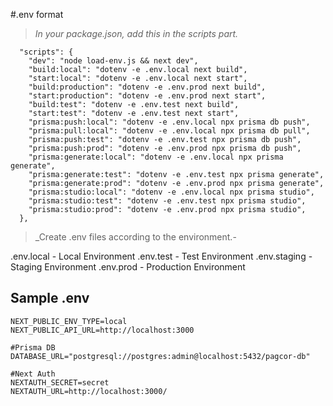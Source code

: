 #.env format

>_In your package.json, add this in the scripts part._

  
```
  "scripts": {
    "dev": "node load-env.js && next dev",
    "build:local": "dotenv -e .env.local next build",
    "start:local": "dotenv -e .env.local next start",
    "build:production": "dotenv -e .env.prod next build",
    "start:production": "dotenv -e .env.prod next start",
    "build:test": "dotenv -e .env.test next build",
    "start:test": "dotenv -e .env.test next start",
    "prisma:push:local": "dotenv -e .env.local npx prisma db push",
    "prisma:pull:local": "dotenv -e .env.local npx prisma db pull",
    "prisma:push:test": "dotenv -e .env.test npx prisma db push",
    "prisma:push:prod": "dotenv -e .env.prod npx prisma db push",
    "prisma:generate:local": "dotenv -e .env.local npx prisma generate",
    "prisma:generate:test": "dotenv -e .env.test npx prisma generate",
    "prisma:generate:prod": "dotenv -e .env.prod npx prisma generate",
    "prisma:studio:local": "dotenv -e .env.local npx prisma studio",
    "prisma:studio:test": "dotenv -e .env.test npx prisma studio",
    "prisma:studio:prod": "dotenv -e .env.prod npx prisma studio",
  },
```
>_Create .env files according to the environment.-

.env.local - Local Environment
.env.test - Test Environment
.env.staging - Staging Environment
.env.prod - Production Environment


## Sample .env
```
NEXT_PUBLIC_ENV_TYPE=local
NEXT_PUBLIC_API_URL=http://localhost:3000

#Prisma DB
DATABASE_URL="postgresql://postgres:admin@localhost:5432/pagcor-db"

#Next Auth
NEXTAUTH_SECRET=secret
NEXTAUTH_URL=http://localhost:3000/
```
